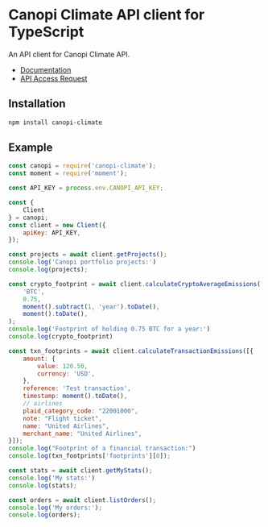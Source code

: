 # Canopi Climate API client for TypeScript

An API client for Canopi Climate API.

* [Documentation](https://www.canopi.cash/api-docs)
* [API Access Request](https://form.typeform.com/to/Z918Lf4B)

## Installation

```bash
npm install canopi-climate
```

## Example

```javascript
const canopi = require('canopi-climate');
const moment = require('moment');

const API_KEY = process.env.CANOPI_API_KEY;

const {
    Client
} = canopi;
const client = new Client({
    apiKey: API_KEY,
});

const projects = await client.getProjects();
console.log('Canopi portfolio projects:')
console.log(projects);

const crypto_footprint = await client.calculateCryptoAverageEmissions(
    'BTC',
    0.75,
    moment().subtract(1, 'year').toDate(),
    moment().toDate(),
);
console.log('Footprint of holding 0.75 BTC for a year:')
console.log(crypto_footprint)

const txn_footprints = await client.calculateTransactionEmissions([{
    amount: {
        value: 120.50,
        currency: 'USD',
    },
    reference: 'Test transaction',
    timestamp: moment().toDate(),
    // airlines
    plaid_category_code: "22001000",
    note: "Flight ticket",
    name: "United Airlines",
    merchant_name: "United Airlines",
}]);
console.log("Footprint of a financial transaction:")
console.log(txn_footprints['footprints'][0]);

const stats = await client.getMyStats();
console.log('My stats:')
console.log(stats);

const orders = await client.listOrders();
console.log('My orders:');
console.log(orders);
```
